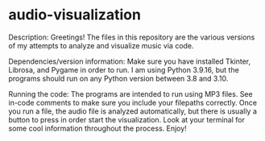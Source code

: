 # audio-visualization

Description:
Greetings! The files in this repository are the various versions of my attempts to analyze and visualize music via code.

Dependencies/version information:
Make sure you have installed Tkinter, Librosa, and Pygame in order to run. I am using Python 3.9.16, but the programs should run on any Python version between 3.8 and 3.10. 

Running the code:
The programs are intended to run using MP3 files. See in-code comments to make sure you include your filepaths correctly. Once you run a file, the audio file is analyzed automatically, but there is usually a button to press in order start the visualization. Look at your terminal for some cool information throughout the process. Enjoy!
